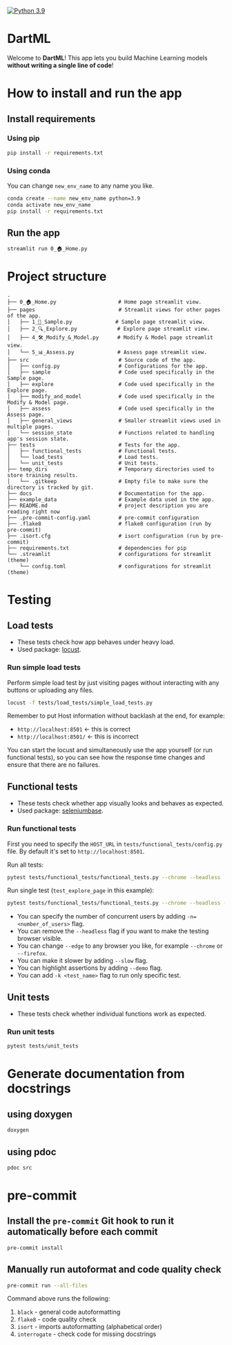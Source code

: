<!-- Python 3.9 badge -->
[![Python 3.9](https://img.shields.io/badge/python-3.9-blue.svg)](https://www.python.org/downloads/release/python-390/)

# DartML
Welcome to **DartML**! This app lets you build Machine Learning models **without writing a single line of code**!


# How to install and run the app

## Install requirements

### Using pip
```bash
pip install -r requirements.txt
```

### Using conda
You can change `new_env_name` to any name you like.

```bash
conda create --name new_env_name python=3.9
conda activate new_env_name
pip install -r requirements.txt
```

## Run the app
```bash
streamlit run 0_🏠_Home.py
```

# Project structure

```
.
├── 0_🏠_Home.py                    # Home page streamlit view.
├── pages                           # Streamlit views for other pages of the app.
│   ├── 1_🧪_Sample.py              # Sample page streamlit view.
│   ├── 2_🔍_Explore.py             # Explore page streamlit view.
│   ├── 4_🛠️_Modify_&_Model.py      # Modify & Model page streamlit view.
│   └── 5_📊_Assess.py              # Assess page streamlit view.
├── src                             # Source code of the app.
│   ├── config.py                   # Configurations for the app.
│   ├── sample                      # Code used specifically in the Sample page.
│   ├── explore                     # Code used specifically in the Explore page.
│   ├── modify_and_model            # Code used specifically in the Modify & Model page.
│   ├── assess                      # Code used specifically in the Assess page.
│   ├── general_views               # Smaller streamlit views used in multiple pages.
│   └── session_state               # Functions related to handling app's session state.
├── tests                           # Tests for the app.
│   ├── functional_tests            # Functional tests.
│   └── load_tests                  # Load tests.
│   └── unit_tests                  # Unit tests.
├── temp_dirs                       # Temporary directories used to store training results.
│   └── .gitkeep                    # Empty file to make sure the directory is tracked by git.
├── docs                            # Documentation for the app.
├── example_data                    # Example data used in the app.
├── README.md                       # project description you are reading right now
├── .pre-commit-config.yaml         # pre-commit configuration
├── .flake8                         # flake8 configuration (run by pre-commit)
├── .isort.cfg                      # isort configuration (run by pre-commit)
├── requirements.txt                # dependencies for pip
└── .streamlit                      # configurations for streamlit (theme)
    └── config.toml                 # configurations for streamlit (theme)
```

# Testing

## Load tests
- These tests check how app behaves under heavy load.
- Used package: [locust](https://locust.io/).

### Run simple load tests
Perform simple load test by just visiting pages without interacting with any buttons or uploading any files.

```bash
locust -f tests/load_tests/simple_load_tests.py
```

Remember to put Host information without backlash at the end, for example:
- `http://localhost:8501`  <- this is correct
- `http://localhost:8501/` <- this is incorrect


You can start the locust and simultaneously use the app yourself (or run functional tests), so you can see how the response time changes and ensure that there are no failures.


## Functional tests
- These tests check whether app visually looks and behaves as expected.
- Used package: [seleniumbase](https://seleniumbase.io/).

### Run functional tests
First you need to specify the `HOST_URL` in `tests/functional_tests/config.py` file. By default it's set to `http://localhost:8501`.

Run all tests:
```bash
pytest tests/functional_tests/functional_tests.py --chrome --headless
```

Run single test (`test_explore_page` in this example):
```bash
pytest tests/functional_tests/functional_tests.py --chrome --headless -k test_explore_page
```

- You can specify the number of concurrent users by adding `-n=<number_of_users>` flag.
- You can remove the `--headless` flag if you want to make the testing browser visible.
- You can change `--edge` to any browser you like, for example `--chrome` or `--firefox`.
- You can make it slower by adding `--slow` flag.
- You can highlight assertions by adding `--demo` flag.
- You can add `-k <test_name>` flag to run only specific test.

## Unit tests
- These tests check whether individual functions work as expected.

### Run unit tests
```bash
pytest tests/unit_tests
```

# Generate documentation from docstrings

## using doxygen
```bash
doxygen
```

## using pdoc
```bash
pdoc src
```

# pre-commit

## Install the `pre-commit` Git hook to run it automatically before each commit
```bash
pre-commit install
```

## Manually run autoformat and code quality check
```bash
pre-commit run --all-files
```
Command above runs the following:
1. `black` - general code autoformatting
2. `flake8` - code quality check
3. `isort` - imports autoformatting (alphabetical order)
4. `interrogate` - check code for missing docstrings
